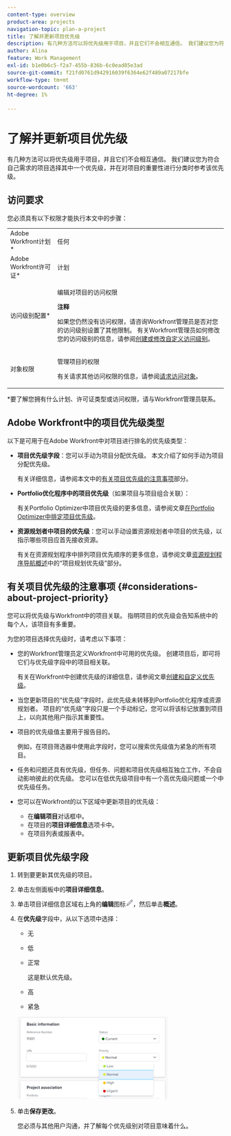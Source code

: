 ```yaml
---
content-type: overview
product-area: projects
navigation-topic: plan-a-project
title: 了解并更新项目优先级
description: 有几种方法可以将优先级用于项目，并且它们不会相互通信。 我们建议您为符合自己需求的项目选择其中一个优先级，并在对项目的重要性进行分类时参考该优先级。
author: Alina
feature: Work Management
exl-id: b1e0b6c5-f2a7-455b-836b-6c0ead85e3ad
source-git-commit: f21fd0761d942916039f6364e62f489a07217bfe
workflow-type: tm+mt
source-wordcount: '663'
ht-degree: 1%

---
```


# 了解并更新项目优先级

有几种方法可以将优先级用于项目，并且它们不会相互通信。 我们建议您为符合自己需求的项目选择其中一个优先级，并在对项目的重要性进行分类时参考该优先级。

## 访问要求

<!--drafted for P&P:

<table style="table-layout:auto"> 
 <col> 
 <col> 
 <tbody> 
  <tr> 
   <td role="rowheader">Adobe Workfront plan*</td> 
   <td> <p>Any</p> </td> 
  </tr> 
  <tr> 
   <td role="rowheader">Adobe Workfront license*</td> 
   <td> <p>Current license: Standard </p>
   Or
   <p>Legacy license: Plan </p> </td> 
  </tr> 
  <tr> 
   <td role="rowheader">Access level configurations*</td> 
   <td> <p>Edit access to Projects</p> <p><b>NOTE</b> 
   
   If you still don't have access, ask your Workfront administrator if they set additional restrictions in your access level. For information on how a Workfront administrator can modify your access level, see <a href="../../../administration-and-setup/add-users/configure-and-grant-access/create-modify-access-levels.md" class="MCXref xref">Create or modify custom access levels</a>.</p> </td> 
  </tr> 
  <tr> 
   <td role="rowheader">Object permissions</td> 
   <td> <p>Manage permissions to the project</p> <p>For information on requesting additional access, see <a href="../../../workfront-basics/grant-and-request-access-to-objects/request-access.md" class="MCXref xref">Request access to objects </a>.</p> </td> 
  </tr> 
 </tbody> 
</table>
-->
您必须具有以下权限才能执行本文中的步骤：

<table style="table-layout:auto"> 
 <col> 
 <col> 
 <tbody> 
  <tr> 
   <td role="rowheader">Adobe Workfront计划*</td> 
   <td> <p>任何</p> </td> 
  </tr> 
  <tr> 
   <td role="rowheader">Adobe Workfront许可证*</td> 
   <td> <p>计划 </p> </td> 
  </tr> 
  <tr> 
   <td role="rowheader">访问级别配置*</td> 
   <td> <p>编辑对项目的访问权限</p> <p><b>注释</b>

如果您仍然没有访问权限，请咨询Workfront管理员是否对您的访问级别设置了其他限制。 有关Workfront管理员如何修改您的访问级别的信息，请参阅<a href="../../../administration-and-setup/add-users/configure-and-grant-access/create-modify-access-levels.md" class="MCXref xref">创建或修改自定义访问级别</a>。</p> </td>
</tr> 
  <tr> 
   <td role="rowheader">对象权限</td> 
   <td> <p>管理项目的权限</p> <p>有关请求其他访问权限的信息，请参阅<a href="../../../workfront-basics/grant-and-request-access-to-objects/request-access.md" class="MCXref xref">请求访问对象</a>。</p> </td> 
  </tr> 
 </tbody> 
</table>

&#42;要了解您拥有什么计划、许可证类型或访问权限，请与Workfront管理员联系。

## Adobe Workfront中的项目优先级类型

以下是可用于在Adobe Workfront中对项目进行排名的优先级类型：

* **项目优先级字段**：您可以手动为项目分配优先级。 本文介绍了如何手动为项目分配优先级。

  有关详细信息，请参阅本文中的[有关项目优先级的注意事项](#considerations-about-project-priority)部分。

* **Portfolio优化程序中的项目优先级**（如果项目与项目组合关联）：

  有关Portfolio Optimizer中项目优先级的更多信息，请参阅文章[在Portfolio Optimizer中排定项目优先级](../../../manage-work/portfolios/portfolio-optimizer/prioritize-projects-in-portfolio-optimizer.md)。

* **资源规划者中项目的优先级**：您可以手动设置资源规划者中项目的优先级，以指示哪些项目应首先接收资源。

  有关在资源规划程序中排列项目优先顺序的更多信息，请参阅文章[资源规划程序导航概述](../../../resource-mgmt/resource-planning/resource-planner-navigation.md)中的“项目规划优先级”部分。

## 有关项目优先级的注意事项 {#considerations-about-project-priority}

您可以将优先级与Workfront中的项目关联。 指明项目的优先级会告知系统中的每个人，该项目有多重要。

为您的项目选择优先级时，请考虑以下事项：

* 您的Workfront管理员定义Workfront中可用的优先级。 创建项目后，即可将它们与优先级字段中的项目相关联。

  有关在Workfront中创建优先级的详细信息，请参阅文章[创建和自定义优先级](../../../administration-and-setup/customize-workfront/creating-custom-status-and-priority-labels/create-customize-priorities.md)。

* 当您更新项目的“优先级”字段时，此优先级未转移到Portfolio优化程序或资源规划者。 项目的“优先级”字段只是一个手动标记，您可以将该标记放置到项目上，以向其他用户指示其重要性。
* 项目的优先级值主要用于报告目的。

  例如，在项目筛选器中使用此字段时，您可以搜索优先级值为紧急的所有项目。
* 任务和问题还具有优先级，但任务、问题和项目优先级相互独立工作，不会自动影响彼此的优先级。 您可以在低优先级项目中有一个高优先级问题或一个中优先级任务。
* 您可以在Workfront的以下区域中更新项目的优先级：

   * 在&#x200B;**编辑项目**&#x200B;对话框中。
   * 在项目的&#x200B;**项目详细信息**&#x200B;选项卡中。
   * 在项目列表或报表中。

## 更新项目优先级字段

1. 转到要更新其优先级的项目。
1. 单击左侧面板中的&#x200B;**项目详细信息**。
1. 单击项目详细信息区域右上角的&#x200B;**编辑**&#x200B;图标![编辑图标](assets/qs-edit-icon.png)，然后单击&#x200B;**概述**。

1. 在&#x200B;**优先级**&#x200B;字段中，从以下选项中选择：

   * 无
   * 低
   * 正常

     这是默认优先级。

   * 高
   * 紧急

   ![](assets/project-priority-picker-list-on-project-details-nwe-350x192.png)

1. 单击&#x200B;**保存更改**。

   您必须与其他用户沟通，并了解每个优先级别对项目意味着什么。

